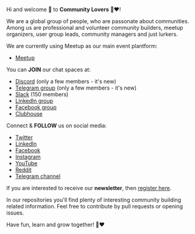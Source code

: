 Hi and welcome 👋 to **Community Lovers** 🤝❤️!

We are a global group of people, who are passonate about communities. Among us are professional and volunteer community builders, meetup organizers, user group leads, community managers and just lurkers.

We are currently using Meetup as our main event plantform:
- [Meetup](https://www.meetup.com/community-lovers/)

You can **JOIN** our chat spaces at:
- [Discord](https://communitylovers.com/discord) (only a few members - it's new)
- [Telegram group](https://communitylovers.com/telegram) (only a few members - it's new)
- [Slack](https://communitylovers.com/slack) (150 members)
- [LinkedIn group](https://www.linkedin.com/groups/9099243/)
- [Facebook group](https://www.facebook.com/groups/communityleadersnetwork/)
- [Clubhouse](https://www.clubhouse.com/club/community-lovers)

Connect & **FOLLOW** us on social media:
- [Twitter](https://twitter.com/communitiesrule)
- [LinkedIn](https://www.linkedin.com/company/community-lovers/)
- [Facebook](https://www.facebook.com/Community-Lovers-107471471516744/)
- [Instagram](https://www.instagram.com/communityloverscom/)
- [YouTube](https://communitylovers.com/youtube)
- [Reddit](https://www.reddit.com/r/CommunityLovers/)
- [Telegram channel](https://t.me/CommunityLovers)

If you are interested to receive our **newsletter**, then [register here](https://forms.gle/ZiAeeUu31SorPQPX7).

In our repositories you'll find plenty of interesting community building related information. Feel free to contribute by pull requests or opening issues.

Have fun, learn and grow together! 🤝❤️
